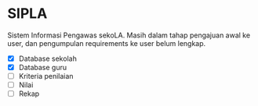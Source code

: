 # SIPLA
Sistem Informasi Pengawas sekoLA. Masih dalam tahap pengajuan awal ke user, dan pengumpulan requirements ke user belum lengkap.

- [x] Database sekolah
- [x] Database guru
- [ ] Kriteria penilaian
- [ ] Nilai
- [ ] Rekap
